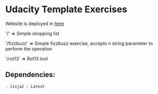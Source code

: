 # Udacity Template Exercises

Website is deployed in [here](https://udacity-templates-164917.appspot.com/rot13)

'/' => Simple shopping list

'/fizzbuzz' => Simple fizzbuzz exercise, accepts n string parameter to perform the operation

'/rot13' => Rot13 tool

## Dependencies:
    - Jinja2 : Latest
